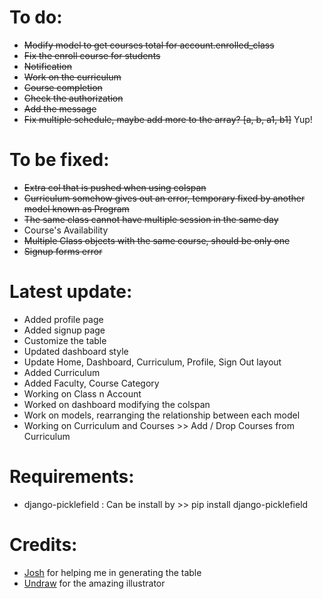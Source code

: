 # To do:
- ~~Modify model to get courses total for account.enrolled_class~~
- ~~Fix the enroll course for students~~
- ~~Notification~~
- ~~Work on the curriculum~~
- ~~Course completion~~
- ~~Check the authorization~~
- ~~Add the message~~
- ~~Fix multiple schedule, maybe add more to the array? [a, b, a1, b1]~~ Yup!

# To be fixed:
- ~~Extra col that is pushed when using colspan~~
- ~~Curriculum somehow gives out an error, temporary fixed by another model known as Program~~
- ~~The same class cannot have multiple session in the same day~~
- Course's Availability
- ~~Multiple Class objects with the same course, should be only one~~
- ~~Signup forms error~~

# Latest update:
- Added profile page
- Added signup page
- Customize the table
- Updated dashboard style
- Update Home, Dashboard, Curriculum, Profile, Sign Out layout
- Added Curriculum
- Added Faculty, Course Category
- Working on Class n Account
- Worked on dashboard modifying the colspan
- Work on models, rearranging the relationship between each model
- Working on Curriculum and Courses >> Add / Drop Courses from Curriculum

# Requirements:
- django-picklefield : Can be install by >> pip install django-picklefield


# Credits:
- [Josh](https://avanier.vercel.app) for helping me in generating the table
- [Undraw](https://undraw.co/) for the amazing illustrator
